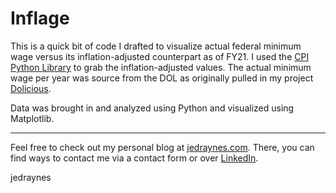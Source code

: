 # Inflage

This is a quick bit of code I drafted to visualize actual federal minimum wage versus its inflation-adjusted counterpart as of FY21. I used the [CPI Python Library](https://github.com/datadesk/cpi) to grab the inflation-adjusted values. The actual minimum wage per year was source from the DOL as originally pulled in my project [Dolicious](https://github.com/jedraynes/dolicious).

Data was brought in and analyzed using Python and visualized using Matplotlib.

---
Feel free to check out my personal blog at [jedraynes.com](https://www.jedraynes.com). There, you can find ways to contact me via a contact form or over [LinkedIn](https://www.linkedin.com/in/jedraynes/).

jedraynes
